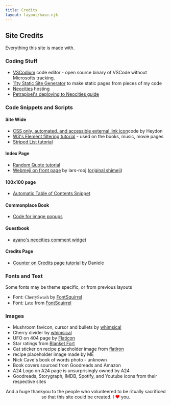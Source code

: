 ```yaml
---
title: Credits
layout: layout/base.njk
---
```



## Site Credits

Everything this site is made with.

<div class="textbox">

### Coding Stuff

- <a href="https://vscodium.com/">VSCodium</a> code editor - open source binary of VSCode without Microsofts tracking. 
- <a href="https://www.11ty.dev/">11ty Static Site Generator</a> to make static pages from pieces of my code 
- <a href="https://neocities.org/">Neocities</a> hosting
- <a href="https://petrapixel.neocities.org/blog/neocities-automatic-deployment">Petrapixel's deploying to Neocities guide</a>  

### Code Snippets and Scripts 

#### Site Wide
- <a href="https://codepen.io/heydon/pen/pgBBdR">CSS only, automated, and accessible external link icon</a>code by Heydon
- <a href="https://www.w3schools.com/howto/howto_js_filter_elements.asp">W3's Element filtering tutorial</a> - used on the books, music, movie pages
- <a href="https://www.30secondsofcode.org/css/s/zebra-striped-list-or-table/">Striped List tutorial</a> 

#### Index Page 
- <a href="https://blog.kritikapattalam.com/build-a-random-quote-generator-using-javascript">Random Quote tutorial</a> 
- <a href="https://github.com/lars-rooij/webmeji/tree/main">Webmeji on front page</a> by lars-rooj (<a href="https://kilkakon.com/shimeji/">original shimeji</a>)  

#### 100x100 page 
- <a href="https://blog.markdowntools.com/posts/add-table-of-contents-to-markdown-using-javascript">Automatic Table of Contents Snippet</a>  

#### Commonplace Book 

- <a href="https://stackoverflow.com/a/40701429">Code for image popups</a>

#### Guestbook 
- <a href="https://virtualobserver.moe/ayano/comment-widget">ayano's neocities comment widget</a>  

#### Credits Page
- <a href="https://daniele63.com/coding_tricks#visitorCounterDiv">Counter on Credits page tutorial</a>  by Daniele 


</div>

<div class="textbox">

### Fonts and Text 

 Some fonts may be theme specific, or from previous layouts 
 
<ul>
<li>Font: <span style="font-family: cherryswash";>CherrySwash</span> by <a href="https://www.fontsquirrel.com/">FontSquirrel</a></li>   
<li>Font: <span style="font-family: lato";>Lato</span> from <a href="https://www.fontsquirrel.com/">FontSquirrel</a> </li>
</ul> 
</div>

<div class="textbox">

### Images 
<ul>
 <li>Mushroom favicon, cursor and bullets by <a href="http://whimsical.heartette.net">whimsical</a></li>  
 <li>Cherry divider by <a href="http://whimsical.heartette.net">whimsical</a></li>

<li>UFO on 404 page by <a href="https://www.flaticon.com/free-sticker/ufo_7690954">Flaticon</a></li>
<li>Star ratings from <a href="https://blanketfort.neocities.org/web-material">Blanket Fort</a></li>
<li>Cat sticker on recipe placeholder image from <a href="https://www.flaticon.com/free-sticker/cooking_4743087">flatiron</a></li>
<li>recipe placeholder image made by ME</li> 
<!--<li>Les Vampires image on Vampire Resource Management page - ????</li>-->
<li>Nick Cave's book of words photo - unknown</li>
<li>Book covers sourced from Goodreads and Amazon</li>
<li>A24 Logo on A24 page is unsurprisingly owned by A24</li>
<li>Goodreads, Storygraph, IMDB, Spotify, and Youtube icons from their respective sites</li>



</ul>
</div>

 <p style="text-align: center;">And a huge thankyou to the  <span id="visitorCounter"></span> people who <rainbow-text>volunteered</rainbow-text> to be ritually sacrificed so that this site could be created. I <span style="color:red;">&#9829;</span> you.</p>

<!--
counter tutorial
https://daniele63.com/coding_tricks#visitorCounterDiv
-->
<script>
  const VISITOR_COUNTER = document.getElementById("visitorCounter");

  let xhttp = new XMLHttpRequest();
  xhttp.onreadystatechange = function () {
    if (this.readyState == 4 && this.status == 200) {
      // Get the data
      let site_data = JSON.parse(this.responseText);
      // Add commas
      let num_arr = site_data.info.views.toString().split("");
      let num_str = "";
      for (i = 0; i < num_arr.length; i++) {
        num_str += num_arr[i];
        if ((num_arr.length - 1 - i) % 3 == 0 && num_arr.length - 1 - i != 0) {
          num_str += ",";
        }
      }
      // Add result to html
      VISITOR_COUNTER.innerHTML = num_str;
    }
  };
  xhttp.open(
    "GET",
    "https://weirdscifi.ratiosemper.com/neocities.php?sitename=starbug",
    true
  );
  xhttp.send();
</script>
